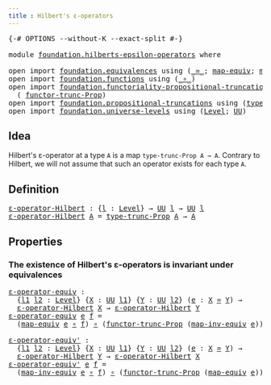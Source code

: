 ```yaml
---
title : Hilbert's ε-operators
---
```


<pre class="Agda"><a id="48" class="Symbol">{-#</a> <a id="52" class="Keyword">OPTIONS</a> <a id="60" class="Pragma">--without-K</a> <a id="72" class="Pragma">--exact-split</a> <a id="86" class="Symbol">#-}</a>

<a id="91" class="Keyword">module</a> <a id="98" href="foundation.hilberts-epsilon-operators.html" class="Module">foundation.hilberts-epsilon-operators</a> <a id="136" class="Keyword">where</a>

<a id="143" class="Keyword">open</a> <a id="148" class="Keyword">import</a> <a id="155" href="foundation.equivalences.html" class="Module">foundation.equivalences</a> <a id="179" class="Keyword">using</a> <a id="185" class="Symbol">(</a><a id="186" href="foundation-core.equivalences.html#1607" class="Function Operator">_≃_</a><a id="189" class="Symbol">;</a> <a id="191" href="foundation-core.equivalences.html#1807" class="Function">map-equiv</a><a id="200" class="Symbol">;</a> <a id="202" href="foundation-core.equivalences.html#5022" class="Function">map-inv-equiv</a><a id="215" class="Symbol">)</a>
<a id="217" class="Keyword">open</a> <a id="222" class="Keyword">import</a> <a id="229" href="foundation.functions.html" class="Module">foundation.functions</a> <a id="250" class="Keyword">using</a> <a id="256" class="Symbol">(</a><a id="257" href="foundation-core.functions.html#407" class="Function Operator">_∘_</a><a id="260" class="Symbol">)</a>
<a id="262" class="Keyword">open</a> <a id="267" class="Keyword">import</a> <a id="274" href="foundation.functoriality-propositional-truncation.html" class="Module">foundation.functoriality-propositional-truncation</a> <a id="324" class="Keyword">using</a>
  <a id="332" class="Symbol">(</a> <a id="334" href="foundation.functoriality-propositional-truncation.html#1451" class="Function">functor-trunc-Prop</a><a id="352" class="Symbol">)</a>
<a id="354" class="Keyword">open</a> <a id="359" class="Keyword">import</a> <a id="366" href="foundation.propositional-truncations.html" class="Module">foundation.propositional-truncations</a> <a id="403" class="Keyword">using</a> <a id="409" class="Symbol">(</a><a id="410" href="foundation.propositional-truncations.html#2012" class="Function">type-trunc-Prop</a><a id="425" class="Symbol">)</a>
<a id="427" class="Keyword">open</a> <a id="432" class="Keyword">import</a> <a id="439" href="foundation.universe-levels.html" class="Module">foundation.universe-levels</a> <a id="466" class="Keyword">using</a> <a id="472" class="Symbol">(</a><a id="473" href="Agda.Primitive.html#597" class="Postulate">Level</a><a id="478" class="Symbol">;</a> <a id="480" href="foundation-core.universe-levels.html#222" class="Primitive">UU</a><a id="482" class="Symbol">)</a>
</pre>
## Idea

Hilbert's ε-operator at a type `A` is a map `type-trunc-Prop A → A`. Contrary to Hilbert, we will not assume that such an operator exists for each type `A`.

## Definition

<pre class="Agda"><a id="ε-operator-Hilbert"></a><a id="679" href="foundation.hilberts-epsilon-operators.html#679" class="Function">ε-operator-Hilbert</a> <a id="698" class="Symbol">:</a> <a id="700" class="Symbol">{</a><a id="701" href="foundation.hilberts-epsilon-operators.html#701" class="Bound">l</a> <a id="703" class="Symbol">:</a> <a id="705" href="Agda.Primitive.html#597" class="Postulate">Level</a><a id="710" class="Symbol">}</a> <a id="712" class="Symbol">→</a> <a id="714" href="foundation-core.universe-levels.html#222" class="Primitive">UU</a> <a id="717" href="foundation.hilberts-epsilon-operators.html#701" class="Bound">l</a> <a id="719" class="Symbol">→</a> <a id="721" href="foundation-core.universe-levels.html#222" class="Primitive">UU</a> <a id="724" href="foundation.hilberts-epsilon-operators.html#701" class="Bound">l</a>
<a id="726" href="foundation.hilberts-epsilon-operators.html#679" class="Function">ε-operator-Hilbert</a> <a id="745" href="foundation.hilberts-epsilon-operators.html#745" class="Bound">A</a> <a id="747" class="Symbol">=</a> <a id="749" href="foundation.propositional-truncations.html#2012" class="Function">type-trunc-Prop</a> <a id="765" href="foundation.hilberts-epsilon-operators.html#745" class="Bound">A</a> <a id="767" class="Symbol">→</a> <a id="769" href="foundation.hilberts-epsilon-operators.html#745" class="Bound">A</a>
</pre>
## Properties

### The existence of Hilbert's ε-operators is invariant under equivalences

<pre class="Agda"><a id="ε-operator-equiv"></a><a id="875" href="foundation.hilberts-epsilon-operators.html#875" class="Function">ε-operator-equiv</a> <a id="892" class="Symbol">:</a>
  <a id="896" class="Symbol">{</a><a id="897" href="foundation.hilberts-epsilon-operators.html#897" class="Bound">l1</a> <a id="900" href="foundation.hilberts-epsilon-operators.html#900" class="Bound">l2</a> <a id="903" class="Symbol">:</a> <a id="905" href="Agda.Primitive.html#597" class="Postulate">Level</a><a id="910" class="Symbol">}</a> <a id="912" class="Symbol">{</a><a id="913" href="foundation.hilberts-epsilon-operators.html#913" class="Bound">X</a> <a id="915" class="Symbol">:</a> <a id="917" href="foundation-core.universe-levels.html#222" class="Primitive">UU</a> <a id="920" href="foundation.hilberts-epsilon-operators.html#897" class="Bound">l1</a><a id="922" class="Symbol">}</a> <a id="924" class="Symbol">{</a><a id="925" href="foundation.hilberts-epsilon-operators.html#925" class="Bound">Y</a> <a id="927" class="Symbol">:</a> <a id="929" href="foundation-core.universe-levels.html#222" class="Primitive">UU</a> <a id="932" href="foundation.hilberts-epsilon-operators.html#900" class="Bound">l2</a><a id="934" class="Symbol">}</a> <a id="936" class="Symbol">(</a><a id="937" href="foundation.hilberts-epsilon-operators.html#937" class="Bound">e</a> <a id="939" class="Symbol">:</a> <a id="941" href="foundation.hilberts-epsilon-operators.html#913" class="Bound">X</a> <a id="943" href="foundation-core.equivalences.html#1607" class="Function Operator">≃</a> <a id="945" href="foundation.hilberts-epsilon-operators.html#925" class="Bound">Y</a><a id="946" class="Symbol">)</a> <a id="948" class="Symbol">→</a>
  <a id="952" href="foundation.hilberts-epsilon-operators.html#679" class="Function">ε-operator-Hilbert</a> <a id="971" href="foundation.hilberts-epsilon-operators.html#913" class="Bound">X</a> <a id="973" class="Symbol">→</a> <a id="975" href="foundation.hilberts-epsilon-operators.html#679" class="Function">ε-operator-Hilbert</a> <a id="994" href="foundation.hilberts-epsilon-operators.html#925" class="Bound">Y</a>
<a id="996" href="foundation.hilberts-epsilon-operators.html#875" class="Function">ε-operator-equiv</a> <a id="1013" href="foundation.hilberts-epsilon-operators.html#1013" class="Bound">e</a> <a id="1015" href="foundation.hilberts-epsilon-operators.html#1015" class="Bound">f</a> <a id="1017" class="Symbol">=</a>
  <a id="1021" class="Symbol">(</a><a id="1022" href="foundation-core.equivalences.html#1807" class="Function">map-equiv</a> <a id="1032" href="foundation.hilberts-epsilon-operators.html#1013" class="Bound">e</a> <a id="1034" href="foundation-core.functions.html#407" class="Function Operator">∘</a> <a id="1036" href="foundation.hilberts-epsilon-operators.html#1015" class="Bound">f</a><a id="1037" class="Symbol">)</a> <a id="1039" href="foundation-core.functions.html#407" class="Function Operator">∘</a> <a id="1041" class="Symbol">(</a><a id="1042" href="foundation.functoriality-propositional-truncation.html#1451" class="Function">functor-trunc-Prop</a> <a id="1061" class="Symbol">(</a><a id="1062" href="foundation-core.equivalences.html#5022" class="Function">map-inv-equiv</a> <a id="1076" href="foundation.hilberts-epsilon-operators.html#1013" class="Bound">e</a><a id="1077" class="Symbol">))</a>

<a id="ε-operator-equiv&#39;"></a><a id="1081" href="foundation.hilberts-epsilon-operators.html#1081" class="Function">ε-operator-equiv&#39;</a> <a id="1099" class="Symbol">:</a>
  <a id="1103" class="Symbol">{</a><a id="1104" href="foundation.hilberts-epsilon-operators.html#1104" class="Bound">l1</a> <a id="1107" href="foundation.hilberts-epsilon-operators.html#1107" class="Bound">l2</a> <a id="1110" class="Symbol">:</a> <a id="1112" href="Agda.Primitive.html#597" class="Postulate">Level</a><a id="1117" class="Symbol">}</a> <a id="1119" class="Symbol">{</a><a id="1120" href="foundation.hilberts-epsilon-operators.html#1120" class="Bound">X</a> <a id="1122" class="Symbol">:</a> <a id="1124" href="foundation-core.universe-levels.html#222" class="Primitive">UU</a> <a id="1127" href="foundation.hilberts-epsilon-operators.html#1104" class="Bound">l1</a><a id="1129" class="Symbol">}</a> <a id="1131" class="Symbol">{</a><a id="1132" href="foundation.hilberts-epsilon-operators.html#1132" class="Bound">Y</a> <a id="1134" class="Symbol">:</a> <a id="1136" href="foundation-core.universe-levels.html#222" class="Primitive">UU</a> <a id="1139" href="foundation.hilberts-epsilon-operators.html#1107" class="Bound">l2</a><a id="1141" class="Symbol">}</a> <a id="1143" class="Symbol">(</a><a id="1144" href="foundation.hilberts-epsilon-operators.html#1144" class="Bound">e</a> <a id="1146" class="Symbol">:</a> <a id="1148" href="foundation.hilberts-epsilon-operators.html#1120" class="Bound">X</a> <a id="1150" href="foundation-core.equivalences.html#1607" class="Function Operator">≃</a> <a id="1152" href="foundation.hilberts-epsilon-operators.html#1132" class="Bound">Y</a><a id="1153" class="Symbol">)</a> <a id="1155" class="Symbol">→</a>
  <a id="1159" href="foundation.hilberts-epsilon-operators.html#679" class="Function">ε-operator-Hilbert</a> <a id="1178" href="foundation.hilberts-epsilon-operators.html#1132" class="Bound">Y</a> <a id="1180" class="Symbol">→</a> <a id="1182" href="foundation.hilberts-epsilon-operators.html#679" class="Function">ε-operator-Hilbert</a> <a id="1201" href="foundation.hilberts-epsilon-operators.html#1120" class="Bound">X</a>
<a id="1203" href="foundation.hilberts-epsilon-operators.html#1081" class="Function">ε-operator-equiv&#39;</a> <a id="1221" href="foundation.hilberts-epsilon-operators.html#1221" class="Bound">e</a> <a id="1223" href="foundation.hilberts-epsilon-operators.html#1223" class="Bound">f</a> <a id="1225" class="Symbol">=</a>
  <a id="1229" class="Symbol">(</a><a id="1230" href="foundation-core.equivalences.html#5022" class="Function">map-inv-equiv</a> <a id="1244" href="foundation.hilberts-epsilon-operators.html#1221" class="Bound">e</a> <a id="1246" href="foundation-core.functions.html#407" class="Function Operator">∘</a> <a id="1248" href="foundation.hilberts-epsilon-operators.html#1223" class="Bound">f</a><a id="1249" class="Symbol">)</a> <a id="1251" href="foundation-core.functions.html#407" class="Function Operator">∘</a> <a id="1253" class="Symbol">(</a><a id="1254" href="foundation.functoriality-propositional-truncation.html#1451" class="Function">functor-trunc-Prop</a> <a id="1273" class="Symbol">(</a><a id="1274" href="foundation-core.equivalences.html#1807" class="Function">map-equiv</a> <a id="1284" href="foundation.hilberts-epsilon-operators.html#1221" class="Bound">e</a><a id="1285" class="Symbol">))</a>
</pre>
